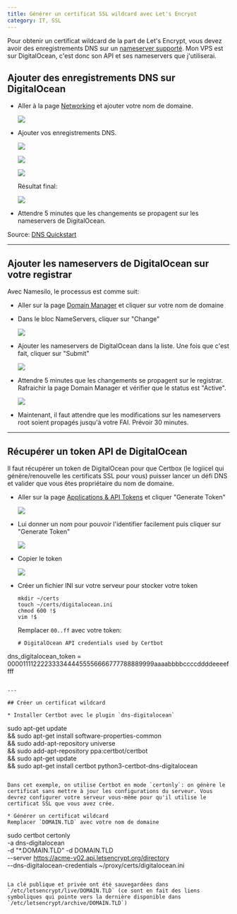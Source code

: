 ```yaml
---
title: Générer un certificat SSL wildcard avec Let's Encryot
category: IT, SSL
---
```


Pour obtenir un certificat wildcard de la part de Let's Encrypt, vous devez avoir des enregistrements DNS sur un [nameserver supporté](https://certbot.eff.org/docs/using.html#dns-plugins). Mon VPS est sur DigitalOcean, c'est donc son API et ses nameservers que j'utiliserai.

## Ajouter des enregistrements DNS sur DigitalOcean

* Aller à la page [Networking](https://cloud.digitalocean.com/networking) et ajouter votre nom de domaine.

  ![](https://i.imgur.com/fvAMJ2P.png)

* Ajouter vos enregistrements DNS.

  ![](https://i.imgur.com/YpH3PUo.png)
  
  ![](https://i.imgur.com/TnaCShq.png)
  
  ![](https://i.imgur.com/jney4nA.png)

  Résultat final:
  
  ![](https://i.imgur.com/nLs95CG.png)

* Attendre 5 minutes que les changements se propagent sur les nameservers de DigitalOcean.

Source: [DNS Quickstart](https://www.digitalocean.com/docs/networking/dns/quickstart/)

---

## Ajouter les nameservers de DigitalOcean sur votre registrar

Avec Namesilo, le processus est comme suit:

* Aller sur la page [Domain Manager](https://www.namesilo.com/account_domains.php) et cliquer sur votre nom de domaine

* Dans le bloc NameServers, cliquer sur "Change"

  ![](https://i.imgur.com/HiNG8iE.png)

* Ajouter les nameservers de DigitalOcean dans la liste. Une fois que c'est fait, cliquer sur "Submit"

  ![](https://i.imgur.com/2L8kWzv.png)

* Attendre 5 minutes que les changements se propagent sur le registrar. Rafraichir la page Domain Manager et vérifier que le status est "Active".

  ![](https://i.imgur.com/pAdBa68.png)

* Maintenant, il faut attendre que les modifications sur les nameservers root soient propagés jusqu'à votre FAI. Prévoir 30 minutes.

---

## Récupérer un token API de DigitalOcean

Il faut récupérer un token de DigitalOcean pour que Certbox (le logiicel qui génère/renouvelle les certificats SSL pour vous) puisser lancer un défi DNS et valider que vous êtes propriétaire du nom de domaine.

* Aller sur la page [Applications & API Tokens](https://cloud.digitalocean.com/settings/api/tokens) et cliquer "Generate Token"
  
  ![](https://i.imgur.com/sptM6De.png)

* Lui donner un nom pour pouvoir l'identifier facilement puis cliquer sur "Generate Token"

  ![](https://i.imgur.com/9IKF5A9.png)

* Copier le token

  ![](https://i.imgur.com/GEliGxr.png)

* Créer un fichier INI sur votre serveur pour stocker votre token

  ```
  mkdir ~/certs
  touch ~/certs/digitalocean.ini
  chmod 600 !$
  vim !$
  ```

  Remplacer `00..ff` avec votre token:

  ```
  # DigitalOcean API credentials used by Certbot
dns_digitalocean_token = 0000111122223333444455556666777788889999aaaabbbbccccddddeeeeffff
  ```

---

## Créer un certificat wildcard

* Installer Certbot avec le plugin `dns-digitalocean`

  ```
  sudo apt-get update \
      && sudo apt-get install software-properties-common \
      && sudo add-apt-repository universe \
      && sudo add-apt-repository ppa:certbot/certbot \
      && sudo apt-get update \
      && sudo apt-get install certbot python3-certbot-dns-digitalocean
  ```

  Dans cet exemple, on utilise Certbot en mode `certonly`: on génère le certificat sans mettre à jour les configurations du serveur. Vous devrez configurer votre serveur vous-même pour qu'il utilise le certificat SSL que vous avez crée.

* Générer un certificat wildcard  
  Remplacer `DOMAIN.TLD` avec votre nom de domaine

  ```
  sudo certbot certonly \
        -a dns-digitalocean \
        -d "*.DOMAIN.TLD" -d DOMAIN.TLD \
        --server https://acme-v02.api.letsencrypt.org/directory \
        --dns-digitalocean-credentials ~/proxy/certs/digitalocean.ini
  ```

  La clé publique et privée ont été sauvegardées dans `/etc/letsencrypt/live/DOMAIN.TLD` (ce sont en fait des liens symboliques qui pointe vers la dernière disponible dans `/etc/letsencrypt/archive/DOMAIN.TLD`)